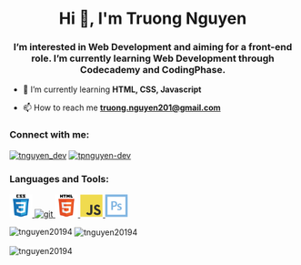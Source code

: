 <h1 align="center">Hi 👋, I'm Truong Nguyen</h1>
<h3 align="center">I’m interested in Web Development and aiming for a front-end role. I’m currently learning Web Development through Codecademy and CodingPhase.</h3>

- 🌱 I’m currently learning **HTML, CSS, Javascript**

- 📫 How to reach me **truong.nguyen201@gmail.com**

<h3 align="left">Connect with me:</h3>
<p align="left">
<a href="https://twitter.com/tnguyen_dev" target="blank"><img align="center" src="https://raw.githubusercontent.com/rahuldkjain/github-profile-readme-generator/master/src/images/icons/Social/twitter.svg" alt="tnguyen_dev" height="30" width="40" /></a>
<a href="https://linkedin.com/in/tpnguyen-dev" target="blank"><img align="center" src="https://raw.githubusercontent.com/rahuldkjain/github-profile-readme-generator/master/src/images/icons/Social/linked-in-alt.svg" alt="tpnguyen-dev" height="30" width="40" /></a>
</p>

<h3 align="left">Languages and Tools:</h3>
<p align="left"> <a href="https://www.w3schools.com/css/" target="_blank" rel="noreferrer"> <img src="https://raw.githubusercontent.com/devicons/devicon/master/icons/css3/css3-original-wordmark.svg" alt="css3" width="40" height="40"/> </a> <a href="https://git-scm.com/" target="_blank" rel="noreferrer"> <img src="https://www.vectorlogo.zone/logos/git-scm/git-scm-icon.svg" alt="git" width="40" height="40"/> </a> <a href="https://www.w3.org/html/" target="_blank" rel="noreferrer"> <img src="https://raw.githubusercontent.com/devicons/devicon/master/icons/html5/html5-original-wordmark.svg" alt="html5" width="40" height="40"/> </a> <a href="https://developer.mozilla.org/en-US/docs/Web/JavaScript" target="_blank" rel="noreferrer"> <img src="https://raw.githubusercontent.com/devicons/devicon/master/icons/javascript/javascript-original.svg" alt="javascript" width="40" height="40"/> </a> <a href="https://www.photoshop.com/en" target="_blank" rel="noreferrer"> <img src="https://raw.githubusercontent.com/devicons/devicon/master/icons/photoshop/photoshop-line.svg" alt="photoshop" width="40" height="40"/> </a> </p>

<p><img align="left" src="https://github-readme-stats.vercel.app/api/top-langs?username=tnguyen20194&show_icons=true&locale=en&layout=compact" alt="tnguyen20194" /></p>

<p>&nbsp;<img align="center" src="https://github-readme-stats.vercel.app/api?username=tnguyen20194&show_icons=true&locale=en" alt="tnguyen20194" /></p>

<p><img align="center" src="https://github-readme-streak-stats.herokuapp.com/?user=tnguyen20194&" alt="tnguyen20194" /></p>
